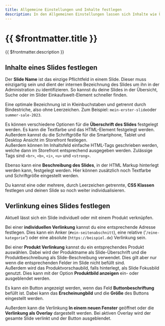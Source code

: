 ```yaml
---
title: Allgemeine Einstellungen und Inhalte festlegen
description: In den Allgemeinen Einstellungen lassen sich Inhalte wie Überschrift und Beschreibung, sowie die Verlinkung des Slides festlegen
---
```


# {{ $frontmatter.title }}
{{ $frontmatter.description }}

## Inhalte eines Slides festlegen

Der **Slide Name** ist das einzige Pflichtfeld in einem Slide. Dieser muss einzigartig sein und dient der internen Bezeichnung des Slides um ihn in der Administration zu identifizieren. So kannst du deine Slides in der Übersicht, Suche oder im Slider Einkaufswelt-Element schneller finden.

Eine optimale Bezeichnung ist in Kleinbuchstaben und getrennt durch Bindestriche, also ohne Leerzeichen. Zum Beispiel: `mein-erster-slide`oder `summer-sale-2023`.

Es können verschiedene Optionen für die **Überschrift des Slides** festgelegt werden. Es kann die Textfarbe und das HTML-Element festgelegt werden. Außerdem kannst du die Schriftgröße für die Smartphone, Tablet und Desktop Ansicht im Storefront festlegen.  
Außerdem können Im Inhaltsfeld einfache HTML-Tags geschrieben werden, welche dann im Storefront entsprechend ausgegeben werden. Zulässige Tags sind `<br>`, `<b>`, `<i>`, `<u>` und `<strong>`.  

Ebenso kann eine **Beschreibung des Slides**, in der HTML Markup hinterlegt werden kann, festgelegt werden. Hier können zusätzlich noch Textfarbe und Schriftgröße eingestellt werden. 

Du kannst eine oder mehrere, durch Leerzeichen getrennte, **CSS Klassen** festlegen und deinen Slide so noch weiter individualisieren.

## Verlinkung eines Slides festlegen

Aktuell lässt sich ein Slide individuell oder mit einem Produkt verknüpfen.

Bei einer **individuellen Verlinkung** kannst du eine entsprechende Adresse festlegen. Dies kann ein Anker (`#ein-seitenabschnitt`), eine relative ('`/eine-kategorie`') oder eine absolute (`https://beispiel.de`) Verlinkung sein.

Bei einer **Produkt Verlinkung** kannst du ein entsprechendes Produkt auswählen. Dabei wird der Produktname als Slide-Überschrift und die Produktbeschreibung als Slide-Beschreibung verwendet. Dies gilt aber nur wenn die entsprechenden Felder im Slide nicht befüllt sind.  
Außerdem wird das Produktvorschaubild, falls hinterlegt, als Slide Fokusbild genutzt. Dies kann mit der Option **Produktbild anzeigen** ein- oder ausgeblendet werden.

Es kann ein Button angezeigt werden, wenn das Feld **Buttonbeschriftung** befüllt ist. Dabei kann das **Erscheinungbild** und die **Größe** des Buttons eingestellt werden.

Außerdem kann die Verlinkung **In einem neuen Fenster** geöffnet oder die **Verlinkung als Overlay** dargestellt werden. Bei aktiven Overlay wird der gesamte Slide verlinkt und der Button ausgeblendet.